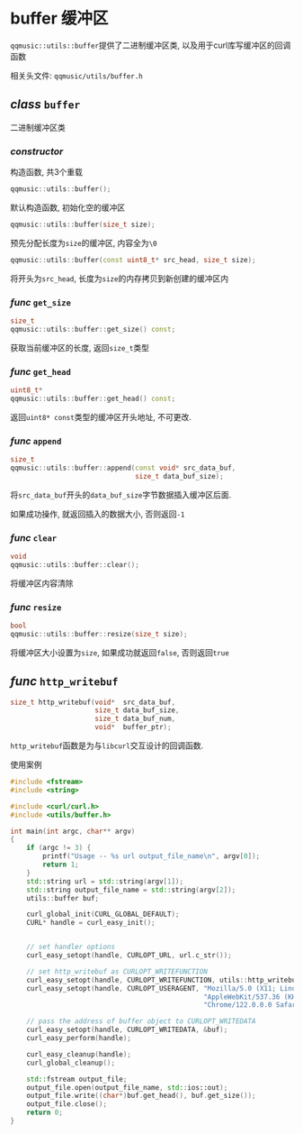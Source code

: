 # buffer 缓冲区

`qqmusic::utils::buffer`提供了二进制缓冲区类, 以及用于curl库写缓冲区的回调函数

相关头文件: `qqmusic/utils/buffer.h`

## ***class*** `buffer`

二进制缓冲区类

### ***constructor***

构造函数, 共3个重载

```cpp
qqmusic::utils::buffer();
```

默认构造函数, 初始化空的缓冲区

```cpp
qqmusic::utils::buffer(size_t size);
```

预先分配长度为`size`的缓冲区, 内容全为`\0`

```cpp
qqmusic::utils::buffer(const uint8_t* src_head, size_t size);
```

将开头为`src_head`, 长度为`size`的内存拷贝到新创建的缓冲区内

### ***func*** `get_size`

```cpp
size_t
qqmusic::utils::buffer::get_size() const;
```

获取当前缓冲区的长度, 返回`size_t`类型

### ***func*** `get_head`

```cpp
uint8_t*
qqmusic::utils::buffer::get_head() const;
```

返回`uint8* const`类型的缓冲区开头地址, 不可更改.

### ***func*** `append`

```cpp
size_t
qqmusic::utils::buffer::append(const void* src_data_buf,
                               size_t data_buf_size);
```

将`src_data_buf`开头的`data_buf_size`字节数据插入缓冲区后面.

如果成功操作, 就返回插入的数据大小, 否则返回`-1`

### ***func*** `clear`

```cpp
void
qqmusic::utils::buffer::clear();
```

将缓冲区内容清除

### ***func*** `resize`

```cpp
bool
qqmusic::utils::buffer::resize(size_t size);
```

将缓冲区大小设置为`size`, 如果成功就返回`false`, 否则返回`true`

## ***func*** `http_writebuf`

```cpp
size_t http_writebuf(void*  src_data_buf,
                     size_t data_buf_size,
                     size_t data_buf_num,
                     void*  buffer_ptr);
```

`http_writebuf`函数是为与`libcurl`交互设计的回调函数.

使用案例

```cpp
#include <fstream>
#include <string>

#include <curl/curl.h>
#include <utils/buffer.h>

int main(int argc, char** argv)
{
    if (argc != 3) {
        printf("Usage -- %s url output_file_name\n", argv[0]);
        return 1;
    }
    std::string url = std::string(argv[1]);
    std::string output_file_name = std::string(argv[2]);
    utils::buffer buf;

    curl_global_init(CURL_GLOBAL_DEFAULT);
    CURL* handle = curl_easy_init();


    // set handler options
    curl_easy_setopt(handle, CURLOPT_URL, url.c_str());

    // set http_writebuf as CURLOPT_WRITEFUNCTION
    curl_easy_setopt(handle, CURLOPT_WRITEFUNCTION, utils::http_writebuf);
    curl_easy_setopt(handle, CURLOPT_USERAGENT, "Mozilla/5.0 (X11; Linux x86_64) "
                                                "AppleWebKit/537.36 (KHTML, like Gecko) "
                                                "Chrome/122.0.0.0 Safari/537.36");

    // pass the address of buffer object to CURLOPT_WRITEDATA
    curl_easy_setopt(handle, CURLOPT_WRITEDATA, &buf);
    curl_easy_perform(handle);

    curl_easy_cleanup(handle);
    curl_global_cleanup();

    std::fstream output_file;
    output_file.open(output_file_name, std::ios::out);
    output_file.write((char*)buf.get_head(), buf.get_size());
    output_file.close();
    return 0;
}
```

